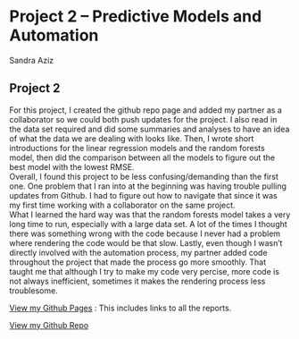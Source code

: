 Project 2 – Predictive Models and Automation
================
Sandra Aziz

## Project 2

For this project, I created the github repo page and added my partner as
a collaborator so we could both push updates for the project. I also
read in the data set required and did some summaries and analyses to
have an idea of what the data we are dealing with looks like. Then, I
wrote short introductions for the linear regression models and the
random forests model, then did the comparison between all the models to
figure out the best model with the lowest RMSE.  
Overall, I found this project to be less confusing/demanding than the
first one. One problem that I ran into at the beginning was having
trouble pulling updates from Github. I had to figure out how to navigate
that since it was my first time working with a collaborator on the same
project.  
What I learned the hard way was that the random forests model takes a
very long time to run, especially with a large data set. A lot of the
times I thought there was something wrong with the code because I never
had a problem where rendering the code would be that slow. Lastly, even
though I wasn’t directly involved with the automation process, my
partner added code throughout the project that made the process go more
smoothly. That taught me that although I try to make my code very
percise, more code is not always inefficient, sometimes it makes the
rendering process less troublesome.

[View my Github Pages](https://saziz12.github.io/ST558-Project2/) : This
includes links to all the reports.

[View my Github Repo](https://github.com/saziz12/ST558-Project2.git)
